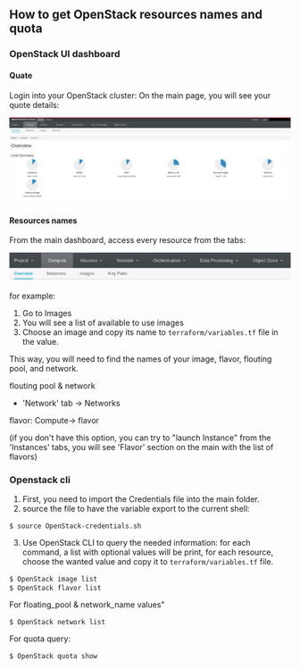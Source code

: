 ## How to get OpenStack resources names and quota


### OpenStack UI dashboard

#### Quate
Login into your OpenStack cluster:
On the main page, you will see your quote details: 

![image info](./images/OpenStack_Dashboard.png)

#### Resources names 

From the main dashboard, access every resource from the tabs:

![image info](./images/Resources_names.png)

for example:
1. Go to Images 
2. You will see a list of available to use images
3. Choose an image and copy its name to `terraform/variables.tf` file in the value.

This way, you will need to find the names of your image, flavor, flouting pool, and network. 

flouting pool & network
- 'Network' tab -> Networks

flavor: 
Compute-> flavor

(if you don't have this option, you can try to "launch Instance" from the 'Instances' tabs, you will see 'Flavor' section on the main with the list of flavors)

### Openstack cli

1. First, you need to import the Credentials file into the main folder.
2. source the file to have the variable export to the current shell:
```
$ source OpenStack-credentials.sh
```
3. Use OpenStack CLI to query the needed information:
for each command, a list with optional values will be print, for each resource, choose the wanted value and copy it to `terraform/variables.tf` file.

```
$ OpenStack image list
$ OpenStack flavor list
```
For floating_pool & network_name values"
```
$ OpenStack network list
```

For quota query:
```
$ OpenStack quota show
```
